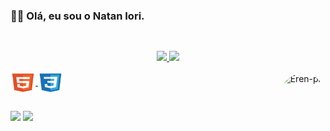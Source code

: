 ### 🧙‍♂️ Olá, eu sou o Natan Iori.
##

<div style="display: inline_block" align="center"><br>
  <a href="https://github.com/ransomware3">
  <img height="180em" src="https://github-readme-stats.vercel.app/api?username=ransomware3&show_icons=true&theme=merko&include_all_commits=true&count_private=true"/>
  <img height="1800em" src="https://github-readme-stats.vercel.app/api/top-langs/?username=ransomware3&layout=compact&langs_count=7&theme=merko"/>
</div>
 
<div style="display: inline_block"><br>
  <img align="center" alt="Natan-HTML" height="30" width="40" src="https://raw.githubusercontent.com/devicons/devicon/master/icons/html5/html5-original.svg">
  <img align="center" alt="Natan-CSS" height="30" width="40" src="https://raw.githubusercontent.com/devicons/devicon/master/icons/css3/css3-original.svg">
  <img align="right" alt="Eren-pic" height="150" style="border-radius:50px;" src="https://iphoneswallpapers.com/wp-content/uploads/2021/06/Anime-Boy-Masked.jpg">
</div>
  
  ##
  
<div>
  <a href="https://instagram.com/iori.natan_" target="_blank"><img src="https://img.shields.io/badge/-Instagram-%23E4405F?style=for-the-badge&logo=instagram&   logoColor=white" target="_blank"></a>
  <a href="" target="_blank"><img src="https://img.shields.io/badge/-LinkedIn-%230077B5?style=for-the-badge&logo=linkedin&logoColor=white" target="_blank"></a>
  
</div>
